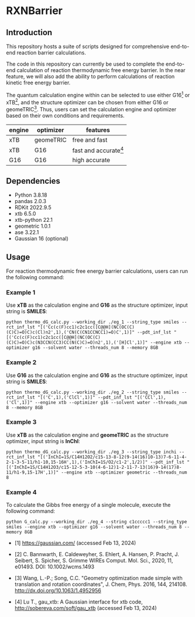 # RXNBarrier

## Introduction 
This repository hosts a suite of scripts designed for comprehensive end-to-end reaction barrier calculations.

The code in this repository can currently be used to complete the end-to-end calculation of reaction thermodynamic free energy barrier. In the near feature, we will also add the ability to perform calculations of reaction kinetic free energy barrier.

The quantum calculation engine within can be selected to use either G16[<sup>1</sup>](#refer-anchor-1) or xTB[<sup>2</sup>](#refer-anchor-2), and the structure optimizer can be chosen from either G16 or geomeTRIC[<sup>3</sup>](#refer-anchor-3). Thus, users can set the calculation engine and optimizer based on their own conditions and requirements.

| engine | optimizer | features |
|---------|---------|---------|
| xTB | geomeTRIC | free and fast |
| xTB | G16 | fast and accurate[<sup>4</sup>](#refer-anchor-4) |
| G16 | G16 | high accurate |

## Dependencies
- Python 3.8.18
- pandas 2.0.3
- RDKit 2022.9.5
- xtb 6.5.0
- xtb-python 22.1
- geometric 1.0.1
- ase 3.22.1
- Gaussian 16 (optional)

## Usage
For reaction thermodynamic free energy barrier calculations, users can run the following command:
### Example 1 
Use **xTB** as the calculation engine and **G16** as the structure optimizer, input string is **SMILES**:
```
python thermo_dG_calc.py --working_dir ./eg_1 --string_type smiles --rct_inf_lst "[('Cc(c(F)cc1)c2c1cc([C@@H](NC(OC(C)(C)C)=O)C)c(Cl)n2',1),('CN(C(CN1CCNCC1)=O)C',1)]" --pdt_inf_lst "[('Cc(c(F)cc1)c2c1cc([C@@H](NC(OC(C)(C)C)=O)C)c(N3CCN(CC3)CC(N(C)C)=O)n2',1),('[H]Cl',1)]" --engine xtb --optimizer g16 --solvent water --threads_num 8 --memory 8GB
```
### Example 2 
Use **G16** as the calculation engine and **G16** as the structure optimizer, input string is **SMILES**:
```
python thermo_dG_calc.py --working_dir ./eg_2 --string_type smiles --rct_inf_lst "[('C',1),('ClCl',1)]" --pdt_inf_lst "[('CCl',1),('Cl',1)]" --engine xtb --optimizer g16 --solvent water --threads_num 8 --memory 8GB
```
### Example 3 
Use **xTB** as the calculation engine and **geomeTRIC** as the structure optimizer, input string is **InChI**:
```
python thermo_dG_calc.py --working_dir ./eg_3 --string_type inchi --rct_inf_lst "[('InChI=1S/C14H12O2/c15-13-8-12(9-14(16)10-13)7-6-11-4-2-1-3-5-11/h1-10,15-16H',1),('InChI=1S/O2/c1-2',1/2)]" --pdt_inf_lst "[('InChI=1S/C14H12O3/c15-12-5-3-10(4-6-12)1-2-11-7-13(16)9-14(17)8-11/h1-9,15-17H',1)]" --engine xtb --optimizer geometric --threads_num 8
```
### Example 4
To calculate the Gibbs free energy of a single molecule, execute the following command:
```
python G_calc.py --working_dir ./eg_4 --string c1ccccc1 --string_type smiles --engine xtb --optimizer g16 --solvent water --threads_num 8 --memory 8GB
```

<div id="refer-anchor-1"></div>

- [1] https://gaussian.com/ (accessed Feb 13, 2024)  

<div id="refer-anchor-2"></div>

- [2] C. Bannwarth, E. Caldeweyher, S. Ehlert, A. Hansen, P. Pracht, J. Seibert, S. Spicher, S. Grimme WIREs Comput. Mol. Sci., 2020, 11, e01493. DOI: 10.1002/wcms.1493

<div id="refer-anchor-3"></div>

- [3] Wang, L.-P.; Song, C.C. "Geometry optimization made simple with translation and rotation coordinates", J. Chem, Phys. 2016, 144, 214108. http://dx.doi.org/10.1063/1.4952956

<div id="refer-anchor-4"></div>

- [4] Lu T., gau_xtb: A Gaussian interface for xtb code, http://sobereva.com/soft/gau_xtb (accessed Feb 13, 2024)  